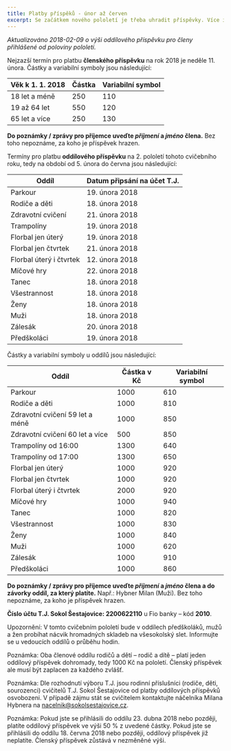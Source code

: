 ```yaml
---
title: Platby příspěků - únor až červen
excerpt: Se začátkem nového pololetí je třeba uhradit příspěvky. Více informací uvnitř článku.
---
```


_Aktualizováno 2018-02-09 o výši oddílového příspěvku pro členy přihlášené od poloviny pololetí._

Nejzazší termín pro platbu **členského příspěvku** na rok 2018 je neděle 11. února. Částky a variabilní symboly jsou následující:

| Věk k 1. 1. 2018 | Částka | Variabilní symbol |
|------------------|--------|-------------------|
| 18 let a méně    |    250 |               110 |
| 19 až 64 let     |    550 |               120 |
| 65 let a více    |    250 |               130 |

**Do poznámky / zprávy pro příjemce uveďte _příjmení_ a _jméno_ člena.** Bez toho nepoznáme, za koho je příspěvek hrazen.

Termíny pro platbu **oddílového příspěvku** na 2. pololetí tohoto cvičebního roku, tedy na období od 5. února do června jsou následující:

|          Oddíl          | Datum připsání na účet T.J. |
|-------------------------|-----------------------------|
| Parkour                 | 19. února 2018              |
| Rodiče a děti           | 18. února 2018              |
| Zdravotní cvičení       | 21. února 2018              |
| Trampolíny              | 19. února 2018              |
| Florbal jen úterý       | 19. února 2018              |
| Florbal jen čtvrtek     | 21. února 2018              |
| Florbal úterý i čtvrtek | 12. února 2018              |
| Míčové hry              | 22. února 2018              |
| Tanec                   | 18. února 2018              |
| Všestrannost            | 18. února 2018              |
| Ženy                    | 18. února 2018              |
| Muži                    | 18. února 2018              |
| Zálesák                 | 20. února 2018              |
| Předškoláci             | 19. února 2018              |

Částky a variabilní symboly u oddílů jsou následující:

|              Oddíl              | Částka v Kč | Variabilní symbol |
|---------------------------------|-------------|-------------------|
| Parkour                         |        1000 |               610 |
| Rodiče a děti                   |        1000 |               810 |
| Zdravotní cvičení 59 let a méně |        1000 |               850 |
| Zdravotní cvičení 60 let a více |         500 |               850 |
| Trampolíny od 16:00             |        1300 |               640 |
| Trampolíny od 17:00             |        1300 |               650 |
| Florbal jen úterý               |        1000 |               920 |
| Florbal jen čtvrtek             |        1000 |               920 |
| Florbal úterý i čtvrtek         |        2000 |               920 |
| Míčové hry                      |        1000 |               940 |
| Tanec                           |        1000 |               820 |
| Všestrannost                    |        1000 |               830 |
| Ženy                            |        1000 |               840 |
| Muži                            |        1000 |               620 |
| Zálesák                         |        1000 |               910 |
| Předškoláci                     |        1000 |               860 |

**Do poznámky / zprávy pro příjemce uveďte _příjmení_ a _jméno_ člena a do závorky oddíl, za který platíte.** Např.: Hybner Milan (Muži). Bez toho nepoznáme, za koho je příspěvek hrazen.

**Číslo účtu T.J. Sokol Šestajovice: 2200622110** u Fio banky – kód **2010**.

Upozornění: V tomto cvičebním pololetí bude v oddílech předškoláků, mužů a žen probíhat nácvik hromadných skladeb na všesokolský slet. Informujte se u vedoucích oddílů o průběhu hodin.

Poznámka: Oba členové oddílu rodičů a dětí – rodič a dítě – platí jeden oddílový příspěvek dohromady, tedy 1000 Kč na pololetí. Členský příspěvek ale musí být zaplacen za každého zvlášť.

Poznámka: Dle rozhodnutí výboru T.J. jsou rodinní příslušníci (rodiče, děti, sourozenci) cvičitelů T.J. Sokol Šestajovice od platby oddílových příspěvků osvobozeni. V případě zájmu stát se cvičitelem kontaktujte náčelníka Milana Hybnera na nacelnik@sokolsestajovice.cz.

Poznámka: Pokud jste se přihlásili do oddílu 23. dubna 2018 nebo později, platíte oddílový příspěvek ve výši 50 % z uvedené částky. Pokud jste se přihlásili do oddílu 18. června 2018 nebo později, oddílový příspěvek již neplatíte. Členský příspěvek zůstává v nezměněné výši.